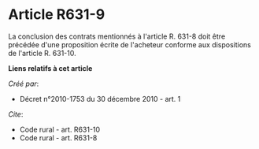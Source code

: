 # Article R631-9

La conclusion des contrats mentionnés à l'article R. 631-8 doit être précédée d'une proposition écrite de l'acheteur conforme
aux dispositions de l'article R. 631-10.

**Liens relatifs à cet article**

_Créé par_:

  - Décret n°2010-1753 du 30 décembre 2010 - art. 1

_Cite_:

  - Code rural - art. R631-10
  - Code rural - art. R631-8
